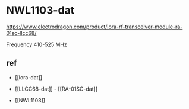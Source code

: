
# NWL1103-dat


https://www.electrodragon.com/product/lora-rf-transceiver-module-ra-01sc-llcc68/

Frequency 410-525 MHz

## ref 

- [[lora-dat]]

- [[LLCC68-dat]] - [[RA-01SC-dat]]

- [[NWL1103]]